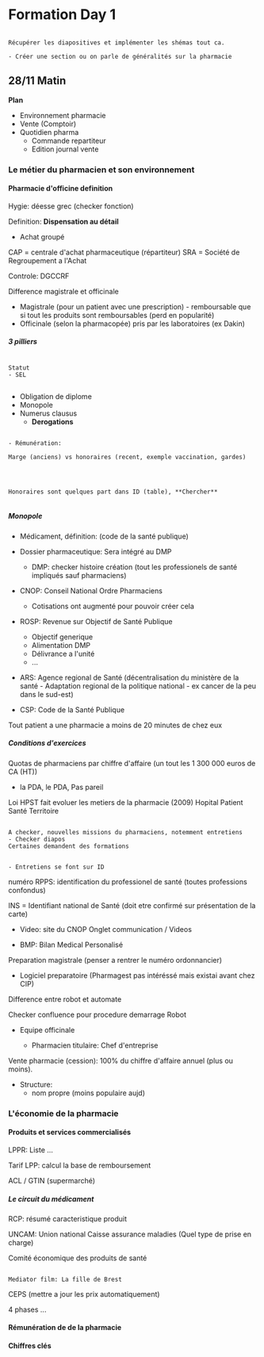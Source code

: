 # Formation Day 1 

```{warning}

Récupérer les diapositives et implémenter les shémas tout ca.

- Créer une section ou on parle de généralités sur la pharmacie

```

## 28/11 Matin

**Plan**

- Environnement pharmacie
- Vente (Comptoir)
- Quotidien pharma
    - Commande repartiteur
    - Edition journal vente
    

### Le métier du pharmacien et son environnement

#### Pharmacie d'officine definition

Hygie: déesse grec (checker fonction)

Definition: **Dispensation au détail**

- Achat groupé

CAP = centrale d'achat pharmaceutique (répartiteur)
SRA = Société de Regroupement a l'Achat

Controle: DGCCRF

Difference magistrale et officinale
- Magistrale (pour un patient avec une prescription) - remboursable que si tout les produits sont remboursables (perd en popularité)
- Officinale (selon la pharmacopée) pris par les laboratoires (ex Dakin)

##### 3 pilliers

```{note}

Statut
- SEL


```

- Obligation de diplome
- Monopole
- Numerus clausus
    - **Derogations**
    
    
```{note}

- Rémunération:

Marge (anciens) vs honoraires (recent, exemple vaccination, gardes)



```

```{warning}

Honoraires sont quelques part dans ID (table), **Chercher** 


```

##### Monopole

- Médicament, définition: (code de la santé publique)

- Dossier pharmaceutique: Sera intégré au DMP

    - DMP: checker histoire création (tout les professionels de santé impliqués sauf pharmaciens)

- CNOP: Conseil National Ordre Pharmaciens 

    - Cotisations ont augmenté pour pouvoir créer cela
    
    
- ROSP: Revenue sur Objectif de Santé Publique
    - Objectif generique
    - Alimentation DMP
    - Délivrance a l'unité
    - ...
    
- ARS: Agence regional de Santé (décentralisation du ministère de la santé - Adaptation regional de la politique national - ex cancer de la peu dans le sud-est)    
- CSP: Code de la Santé Publique

Tout patient a une pharmacie a moins de 20 minutes de chez eux

##### Conditions d'exercices

Quotas de pharmaciens par chiffre d'affaire (un tout les 1 300 000 euros de CA (HT))

- la PDA, le PDA, Pas pareil

Loi HPST fait evoluer les metiers de la pharmacie (2009) Hopital Patient Santé Territoire

```{note}

A checker, nouvelles missions du pharmaciens, notemment entretiens
- Checker diapos
Certaines demandent des formations

```


```{warning}

- Entretiens se font sur ID 

```

numéro RPPS: identification du professionel de santé (toutes professions confondus)

INS = Identifiant national de Santé (doit etre confirmé sur présentation de la carte)

- Video: site du CNOP Onglet communication / Videos

- BMP: Bilan Medical Personalisé

Preparation magistrale  (penser a rentrer le numéro ordonnancier)

- Logiciel preparatoire (Pharmagest pas intéréssé mais existai avant chez CIP)

Difference entre robot et automate

Checker confluence pour procedure demarrage Robot

- Equipe officinale

    - Pharmacien titulaire: Chef d'entreprise
    
Vente pharmacie (cession): 100% du chiffre d'affaire annuel (plus ou moins).

- Structure:
    - nom propre (moins populaire aujd)
    
    
### L'économie de la pharmacie

#### Produits et services commercialisés

LPPR: Liste ...

Tarif LPP: calcul la base de remboursement

ACL / GTIN (supermarché)

##### Le circuit du médicament

RCP: résumé caracteristique produit

UNCAM: Union national Caisse assurance maladies (Quel type de prise en charge)

Comité économique des produits de santé

```{note}

Mediator film: La fille de Brest

```

CEPS (mettre a jour les prix automatiquement)

4 phases ...

#### Rémunération de de la pharmacie



#### Chiffres clés






